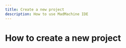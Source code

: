 ```yaml
---
title: Create a new project
description: How to use MadMachine IDE
---
```


# How to create a new project



